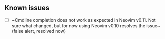 ## Known issues

- [ ] ~Cmdline completion does not work as expected in Neovim v0.11. Not sure what changed, but for now using Neovim v0.10 resolves the issue~ (false alert, resolved now)
